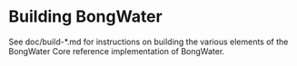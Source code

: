 Building BongWater
================

See doc/build-*.md for instructions on building the various
elements of the BongWater Core reference implementation of BongWater.
